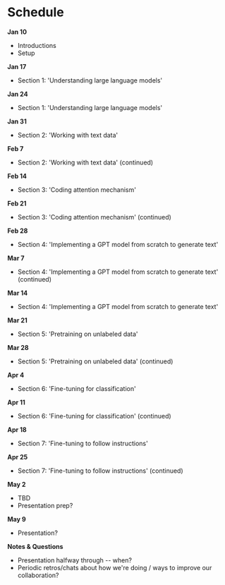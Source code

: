 # Schedule

**Jan 10**
- Introductions
- Setup
 
**Jan 17**
- Section 1: 'Understanding large language models'
 
**Jan 24**
- Section 1: 'Understanding large language models'
 
**Jan 31**
- Section 2: 'Working with text data'
 
**Feb 7**
- Section 2: 'Working with text data' (continued)

**Feb 14**
- Section 3: 'Coding attention mechanism'
 
**Feb 21**
- Section 3: 'Coding attention mechanism' (continued)
 
**Feb 28**
- Section 4: 'Implementing a GPT model from scratch to generate text'
 
**Mar 7**
- Section 4: 'Implementing a GPT model from scratch to generate text' (continued)
 
**Mar 14**
- Section 4: 'Implementing a GPT model from scratch to generate text'
 
**Mar 21**
- Section 5: 'Pretraining on unlabeled data'
 
 
**Mar 28**
- Section 5: 'Pretraining on unlabeled data' (continued)
 
**Apr 4**
- Section 6: 'Fine-tuning for classification'
 
**Apr 11**
- Section 6: 'Fine-tuning for classification' (continued)
 
**Apr 18**
- Section 7: 'Fine-tuning to follow instructions'
 
**Apr 25**
- Section 7: 'Fine-tuning to follow instructions' (continued)
 
**May 2**
- TBD
- Presentation prep?
 
**May 9**
- Presentation?
 
**Notes & Questions**
- Presentation halfway through -- when?
- Periodic retros/chats about how we're doing / ways to improve our collaboration?
 